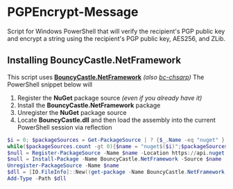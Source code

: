 # PGPEncrypt-Message
Script for Windows PowerShell that will verify the recipient's PGP public key and encrypt a string using the recipient's PGP public key, AES256, and ZLib.  
  
## Installing BouncyCastle.NetFramework
This script uses **[BouncyCastle.NetFramework](https://www.nuget.org/packages/BouncyCastle.NetFramework/)** *(also [bc-chsarp](https://github.com/bcgit/bc-csharp))*
The PowerShell snippet below will
   1. Register the **NuGet** package source *(even if you already have it)*
   2. Install the **BouncyCastle.NetFramework** package
   3. Unregister the **NuGet** package source
   4. Locate **BouncyCastle.dll** and then load the assembly into the current PowerShell session via reflection
```ps1
$i = 0; $packageSources = Get-PackageSource | ? {$_.Name -eq "nuget" }
while($packageSources.count -gt 0){$name = "nuget$($i)";$packageSources = Get-PackageSource | ? {$_.Name -eq $name};$i++}
$null = Register-PackageSource -Name $name -Location https://api.nuget.org/v3/index.json -ProviderName NuGet -Trusted
$null = Install-Package -Name BouncyCastle.NetFramework -Source $name
Unregister-PackageSource -Name $name
$dll = [IO.FileInfo]::New((get-package -Name BouncyCastle.NetFramework | % source)).Directory.EnumerateFiles("*.dll",[System.IO.SearchOption]::AllDirectories)[0].FullName
Add-Type -Path $dll
```  

